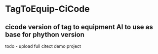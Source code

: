 # TagToEquip-CiCode
## cicode version of tag to equipment AI to use as base for phython version
todo - upload full citect demo project
